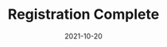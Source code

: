 ---
layout: blocks
title: Registration Complete
date: 2021-10-20
page_sections:
  - block: hero-1
    headline: <strong>Registration complete!</strong>
    content:
        <strong>Read the confirmation email for important instructions.</strong> <br><br>
        Things to remember... <br>
        1. Join the private group (invite in email) by Friday, January 28. <br>
        2. Submit your first check-in by <strong>Sunday, January 30</strong>.<br>
        3. Email us at team@themoai.org if you have any questions.<br>
---